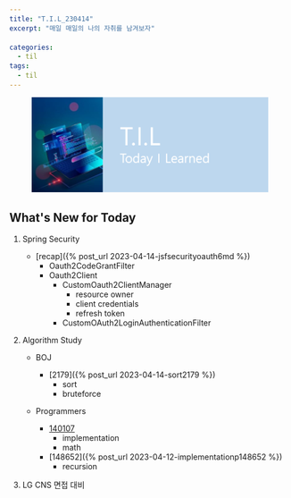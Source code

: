 ```yaml
---
title: "T.I.L_230414"
excerpt: "매일 매일의 나의 자취를 남겨보자"

categories:
  - til
tags:
  - til
---
```

<figure>
    <img src="/assets/images/til_image.png">
</figure>

## What's New for  Today   

1. Spring Security
    - [recap]({% post_url 2023-04-14-jsfsecurityoauth6md %})
        - Oauth2CodeGrantFilter
        - Oauth2Client
            - CustomOauth2ClientManager
                - resource owner
                - client credentials
                - refresh token
            - CustomOAuth2LoginAuthenticationFilter

2. Algorithm Study
    - BOJ
        - [2179]({% post_url 2023-04-14-sort2179 %})
            - sort
            - bruteforce

    - Programmers
        - [140107](https://school.programmers.co.kr/learn/courses/30/lessons/140107)
            - implementation
            - math
        - [148652]({% post_url 2023-04-12-implementationp148652 %})
            - recursion

3. LG CNS 면접 대비 
